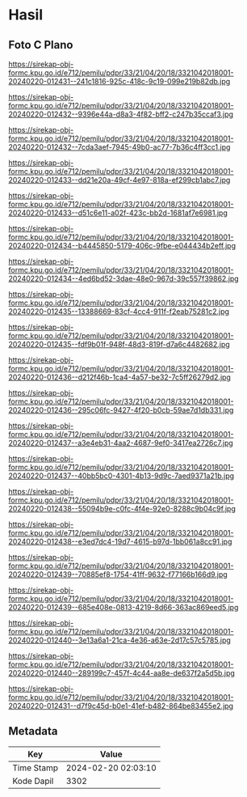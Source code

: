 # Hasil

## Foto C Plano

https://sirekap-obj-formc.kpu.go.id/e712/pemilu/pdpr/33/21/04/20/18/3321042018001-20240220-012431--241c1816-925c-418c-9c19-099e219b82db.jpg

https://sirekap-obj-formc.kpu.go.id/e712/pemilu/pdpr/33/21/04/20/18/3321042018001-20240220-012432--9396e44a-d8a3-4f82-bff2-c247b35ccaf3.jpg

https://sirekap-obj-formc.kpu.go.id/e712/pemilu/pdpr/33/21/04/20/18/3321042018001-20240220-012432--7cda3aef-7945-49b0-ac77-7b36c4ff3cc1.jpg

https://sirekap-obj-formc.kpu.go.id/e712/pemilu/pdpr/33/21/04/20/18/3321042018001-20240220-012433--dd21e20a-49cf-4e97-818a-ef299cb1abc7.jpg

https://sirekap-obj-formc.kpu.go.id/e712/pemilu/pdpr/33/21/04/20/18/3321042018001-20240220-012433--d51c6e11-a02f-423c-bb2d-1681af7e6981.jpg

https://sirekap-obj-formc.kpu.go.id/e712/pemilu/pdpr/33/21/04/20/18/3321042018001-20240220-012434--b4445850-5179-406c-9fbe-e044434b2eff.jpg

https://sirekap-obj-formc.kpu.go.id/e712/pemilu/pdpr/33/21/04/20/18/3321042018001-20240220-012434--4ed6bd52-3dae-48e0-967d-39c557f39862.jpg

https://sirekap-obj-formc.kpu.go.id/e712/pemilu/pdpr/33/21/04/20/18/3321042018001-20240220-012435--13388669-83cf-4cc4-911f-f2eab75281c2.jpg

https://sirekap-obj-formc.kpu.go.id/e712/pemilu/pdpr/33/21/04/20/18/3321042018001-20240220-012435--fdf9b01f-948f-48d3-819f-d7a6c4482682.jpg

https://sirekap-obj-formc.kpu.go.id/e712/pemilu/pdpr/33/21/04/20/18/3321042018001-20240220-012436--d212f46b-1ca4-4a57-be32-7c5ff26279d2.jpg

https://sirekap-obj-formc.kpu.go.id/e712/pemilu/pdpr/33/21/04/20/18/3321042018001-20240220-012436--295c06fc-9427-4f20-b0cb-59ae7d1db331.jpg

https://sirekap-obj-formc.kpu.go.id/e712/pemilu/pdpr/33/21/04/20/18/3321042018001-20240220-012437--a3e4eb31-4aa2-4687-9ef0-3417ea2726c7.jpg

https://sirekap-obj-formc.kpu.go.id/e712/pemilu/pdpr/33/21/04/20/18/3321042018001-20240220-012437--40bb5bc0-4301-4b13-9d9c-7aed9371a21b.jpg

https://sirekap-obj-formc.kpu.go.id/e712/pemilu/pdpr/33/21/04/20/18/3321042018001-20240220-012438--55094b9e-c0fc-4f4e-92e0-8288c9b04c9f.jpg

https://sirekap-obj-formc.kpu.go.id/e712/pemilu/pdpr/33/21/04/20/18/3321042018001-20240220-012438--e3ed7dc4-19d7-4615-b97d-1bb061a8cc91.jpg

https://sirekap-obj-formc.kpu.go.id/e712/pemilu/pdpr/33/21/04/20/18/3321042018001-20240220-012439--70885ef8-1754-41ff-9632-f77166b166d9.jpg

https://sirekap-obj-formc.kpu.go.id/e712/pemilu/pdpr/33/21/04/20/18/3321042018001-20240220-012439--685e408e-0813-4219-8d66-363ac869eed5.jpg

https://sirekap-obj-formc.kpu.go.id/e712/pemilu/pdpr/33/21/04/20/18/3321042018001-20240220-012440--3e13a6a1-21ca-4e36-a63e-2d17c57c5785.jpg

https://sirekap-obj-formc.kpu.go.id/e712/pemilu/pdpr/33/21/04/20/18/3321042018001-20240220-012440--289199c7-457f-4c44-aa8e-de637f2a5d5b.jpg

https://sirekap-obj-formc.kpu.go.id/e712/pemilu/pdpr/33/21/04/20/18/3321042018001-20240220-012431--d7f9c45d-b0e1-41ef-b482-864be83455e2.jpg


## Metadata

| Key        | Value               |
| ---------- | ------------------- |
| Time Stamp | 2024-02-20 02:03:10 |
| Kode Dapil | 3302                |



